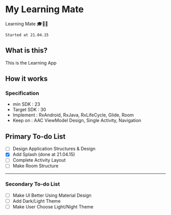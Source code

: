 # My Learning Mate

Learning Mate 🎓🏃‍♂


`Started at 21.04.15`


## What is this?

This is the Learning App

## How it works
### Specification
- min SDK : 23
- Target SDK : 30  
- Implement : RxAndroid, RxJava, RxLifeCycle, Glide, Room
- Keep on : AAC ViewModel Design, Single Activity, Navigation

## Primary To-do List 
- [ ] Design Application Structures & Design
- [X] Add Splash (done at 21.04.15)
- [ ] Complete Activity Layout 
- [ ] Make Room Structure

----------------
### Secondary To-do List 
- [ ] Make UI Better Using Material Design 
- [ ] Add Dark/Light Theme
- [ ] Make User Choose Light/Night Theme
